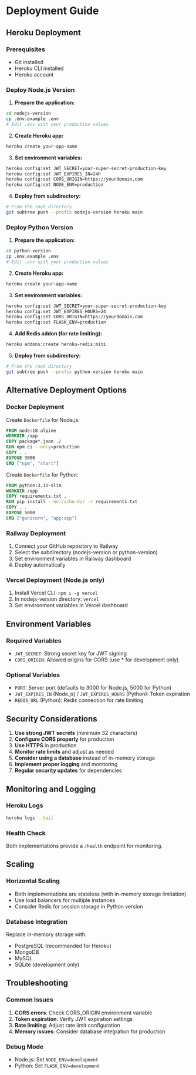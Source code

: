 # Deployment Guide

## Heroku Deployment

### Prerequisites

- Git installed
- Heroku CLI installed
- Heroku account

### Deploy Node.js Version

1. **Prepare the application:**

```bash
cd nodejs-version
cp .env.example .env
# Edit .env with your production values
```

2. **Create Heroku app:**

```bash
heroku create your-app-name
```

3. **Set environment variables:**

```bash
heroku config:set JWT_SECRET=your-super-secret-production-key
heroku config:set JWT_EXPIRES_IN=24h
heroku config:set CORS_ORIGIN=https://yourdomain.com
heroku config:set NODE_ENV=production
```

4. **Deploy from subdirectory:**

```bash
# From the root directory
git subtree push --prefix nodejs-version heroku main
```

### Deploy Python Version

1. **Prepare the application:**

```bash
cd python-version
cp .env.example .env
# Edit .env with your production values
```

2. **Create Heroku app:**

```bash
heroku create your-app-name
```

3. **Set environment variables:**

```bash
heroku config:set JWT_SECRET=your-super-secret-production-key
heroku config:set JWT_EXPIRES_HOURS=24
heroku config:set CORS_ORIGIN=https://yourdomain.com
heroku config:set FLASK_ENV=production
```

4. **Add Redis addon (for rate limiting):**

```bash
heroku addons:create heroku-redis:mini
```

5. **Deploy from subdirectory:**

```bash
# From the root directory
git subtree push --prefix python-version heroku main
```

## Alternative Deployment Options

### Docker Deployment

Create `Dockerfile` for Node.js:

```dockerfile
FROM node:18-alpine
WORKDIR /app
COPY package*.json ./
RUN npm ci --only=production
COPY . .
EXPOSE 3000
CMD ["npm", "start"]
```

Create `Dockerfile` for Python:

```dockerfile
FROM python:3.11-slim
WORKDIR /app
COPY requirements.txt .
RUN pip install --no-cache-dir -r requirements.txt
COPY . .
EXPOSE 5000
CMD ["gunicorn", "app:app"]
```

### Railway Deployment

1. Connect your GitHub repository to Railway
2. Select the subdirectory (nodejs-version or python-version)
3. Set environment variables in Railway dashboard
4. Deploy automatically

### Vercel Deployment (Node.js only)

1. Install Vercel CLI: `npm i -g vercel`
2. In nodejs-version directory: `vercel`
3. Set environment variables in Vercel dashboard

## Environment Variables

### Required Variables

- `JWT_SECRET`: Strong secret key for JWT signing
- `CORS_ORIGIN`: Allowed origins for CORS (use \* for development only)

### Optional Variables

- `PORT`: Server port (defaults to 3000 for Node.js, 5000 for Python)
- `JWT_EXPIRES_IN` (Node.js) / `JWT_EXPIRES_HOURS` (Python): Token expiration
- `REDIS_URL` (Python): Redis connection for rate limiting

## Security Considerations

1. **Use strong JWT secrets** (minimum 32 characters)
2. **Configure CORS properly** for production
3. **Use HTTPS** in production
4. **Monitor rate limits** and adjust as needed
5. **Consider using a database** instead of in-memory storage
6. **Implement proper logging** and monitoring
7. **Regular security updates** for dependencies

## Monitoring and Logging

### Heroku Logs

```bash
heroku logs --tail
```

### Health Check

Both implementations provide a `/health` endpoint for monitoring.

## Scaling

### Horizontal Scaling

- Both implementations are stateless (with in-memory storage limitation)
- Use load balancers for multiple instances
- Consider Redis for session storage in Python version

### Database Integration

Replace in-memory storage with:

- PostgreSQL (recommended for Heroku)
- MongoDB
- MySQL
- SQLite (development only)

## Troubleshooting

### Common Issues

1. **CORS errors**: Check CORS_ORIGIN environment variable
2. **Token expiration**: Verify JWT expiration settings
3. **Rate limiting**: Adjust rate limit configuration
4. **Memory issues**: Consider database integration for production

### Debug Mode

- Node.js: Set `NODE_ENV=development`
- Python: Set `FLASK_ENV=development`

